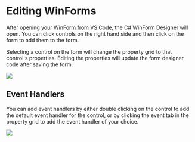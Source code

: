 # Editing WinForms

After [opening your WinForm from  VS Code](https://github.com/ironmansoftware/csharp-winform-designer/blob/master/opening-a-winform.md), the C# WinForm Designer will open. You can click controls on the right hand side and then click on the form to add them to the form.

Selecting a control on the form will change the property grid to that control's properties. Editing the properties will update the form designer code after saving the form.

![](https://i2.wp.com/ironmansoftware.com/wp-content/uploads/2019/12/form-designer.png?fit=800%2C450&ssl=1)

## Event Handlers

You can add event handlers by either double clicking on the control to add the default event handler for the control, or by clicking the event tab in the property grid to add the event handler of your choice.

![](https://i1.wp.com/ironmansoftware.com/wp-content/uploads/2019/12/event-handlers.png?fit=800%2C450&ssl=1)
